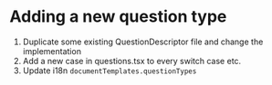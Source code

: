 <!--
SPDX-FileCopyrightText: 2017-2023 City of Espoo

SPDX-License-Identifier: LGPL-2.1-or-later
-->

# Adding a new question type

1. Duplicate some existing QuestionDescriptor file and change the implementation
2. Add a new case in questions.tsx to every switch case etc.
3. Update i18n `documentTemplates.questionTypes`
